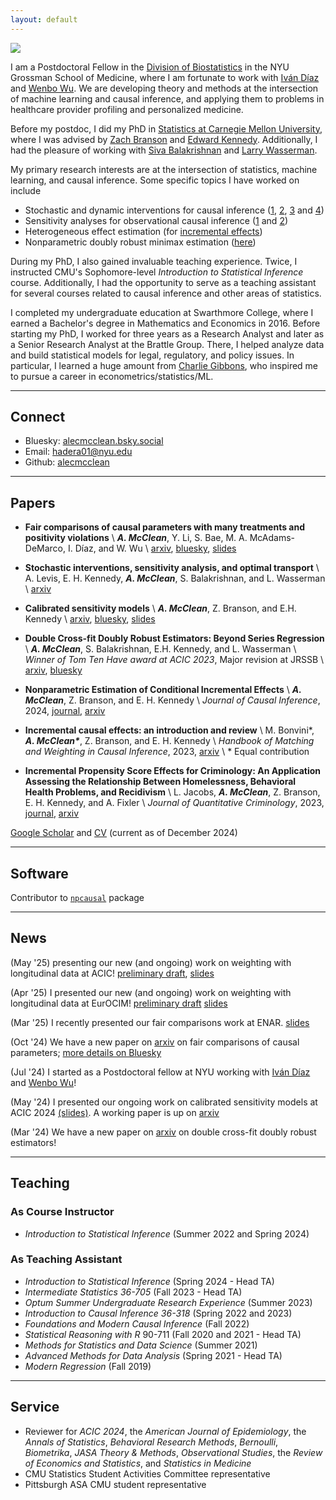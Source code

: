 ```yaml
---
layout: default
---
```


<img class="profile-picture" src="files/am_pp.png">

I am a Postdoctoral Fellow in the [Division of Biostatistics](https://med.nyu.edu/departments-institutes/population-health/divisions-sections-centers/biostatistics/) in the NYU Grossman School of Medicine, where I am fortunate to work with [Iván Díaz](https://www.idiaz.xyz/) and [Wenbo Wu](https://www.wenbowu.me/). We are developing theory and methods at the intersection of machine learning and causal inference, and applying them to problems in healthcare provider profiling and personalized medicine.

Before my postdoc, I did my PhD in [Statistics at Carnegie Mellon University](http://stat.cmu.edu/), where I was advised by [Zach Branson](https://sites.google.com/site/zjbranson/?pli=1) and [Edward Kennedy](https://www.ehkennedy.com/). Additionally, I had the pleasure of working with [Siva Balakrishnan](https://www.stat.cmu.edu/~siva/) and [Larry Wasserman](https://www.stat.cmu.edu/~larry/). 

My primary research interests are at the intersection of statistics, machine learning, and causal inference. Some specific topics I have worked on include 

* Stochastic and dynamic interventions for causal inference ([1](https://arxiv.org/abs/2410.13522), [2](https://www.arxiv.org/abs/2411.14285), [3](https://arxiv.org/abs/2110.10532) and [4](https://arxiv.org/abs/2212.03578))
* Sensitivity analyses for observational causal inference ([1](https://arxiv.org/abs/2405.08738) and [2](https://www.arxiv.org/abs/2411.14285)) 
* Heterogeneous effect estimation (for [incremental effects](https://arxiv.org/abs/2212.03578))
* Nonparametric doubly robust minimax estimation ([here](https://arxiv.org/abs/2403.15175))

During my PhD, I also gained invaluable teaching experience. Twice, I instructed CMU's Sophomore-level *Introduction to Statistical Inference* course. Additionally, I had the opportunity to serve as a teaching assistant for several courses related to causal inference and other areas of statistics. 

I completed my undergraduate education at Swarthmore College, where I earned a Bachelor's degree in Mathematics and Economics in 2016.  Before starting my PhD, I worked for three years as a Research Analyst and later as a Senior Research Analyst at the Brattle Group. There, I helped analyze data and build statistical models for legal, regulatory, and policy issues.  In particular, I learned a huge amount from [Charlie Gibbons](https://gibbons.bio/), who inspired me to pursue a career in econometrics/statistics/ML.

---
## Connect 

* Bluesky: [alecmcclean.bsky.social](https://bsky.app/profile/alecmcclean.bsky.social)
* Email: [hadera01@nyu.edu](mailto:hadera01@nyu.edu)
* Github: [alecmcclean](https://github.com/alecmcclean)

---
## Papers
- **Fair comparisons of causal parameters with many treatments and positivity violations** \\
	***A. McClean***, Y. Li, S. Bae, M. A. McAdams-DeMarco, I. Díaz, and W. Wu \\
	[arxiv](https://arxiv.org/abs/2410.13522), [bluesky](https://bsky.app/profile/alecmcclean.bsky.social/post/3ld7w5nsbjk2i), [slides](files/alec-mcclean-enar-presentation.pdf)

- **Stochastic interventions, sensitivity analysis, and optimal transport** \\
	A. Levis, E. H. Kennedy, ***A. McClean***, S. Balakrishnan, and L. Wasserman \\
	[arxiv](https://www.arxiv.org/abs/2411.14285) 

- **Calibrated sensitivity models** \\
	***A. McClean***, Z. Branson, and E.H. Kennedy \\
	[arxiv](https://arxiv.org/abs/2405.08738), [bluesky](https://bsky.app/profile/alecmcclean.bsky.social/post/3leefjb6ewc2v), [slides](files/CSM_slides_ACIC2024)

- **Double Cross-fit Doubly Robust Estimators: Beyond Series Regression** \\
	***A. McClean***, S. Balakrishnan, E.H. Kennedy, and L. Wasserman \\
	*Winner of Tom Ten Have award at ACIC 2023*, Major revision at JRSSB \\
	[arxiv](https://arxiv.org/abs/2403.15175), [bluesky](https://bsky.app/profile/alecmcclean.bsky.social/post/3leefihmly22v)

- **Nonparametric Estimation of Conditional Incremental Effects** \\
	***A. McClean***, Z. Branson, and E. H. Kennedy \\
	*Journal of Causal Inference*, 2024, [journal](https://www.degruyter.com/document/doi/10.1515/jci-2023-0024/html), [arxiv](https://arxiv.org/abs/2212.03578)

- **Incremental causal effects: an introduction and review** \\
	M. Bonvini\*, ***A. McClean\****, Z. Branson, and E. H. Kennedy \\
	*Handbook of Matching and Weighting in Causal Inference*, 2023, [arxiv](https://arxiv.org/abs/2110.10532) \\
	\* Equal contribution

- **Incremental Propensity Score Effects for Criminology: An Application Assessing the Relationship Between Homelessness, Behavioral Health Problems, and Recidivism** \\
	L. Jacobs, ***A. McClean***, Z. Branson, E. H. Kennedy, and A. Fixler \\
	*Journal of Quantitative Criminology*, 2023, [journal](https://link.springer.com/article/10.1007/s10940-024-09582-7), [arxiv](https://arxiv.org/abs/2305.14040)
	
[Google Scholar](https://scholar.google.com/citations?user=lsB4VsUAAAAJ&hl=en) and [CV](files/Alec_McClean_CV.pdf) (current as of December 2024)


--- 
## Software
Contributor to [`npcausal`](https://github.com/ehkennedy/npcausal) package

---
## News

(May '25)  presenting our new (and ongoing) work on weighting with longitudinal data at ACIC! [preliminary draft](files/long-weight-short.pdf), [slides](files/long-weight-short.pdf)

(Apr '25) I presented our new (and ongoing) work on weighting with longitudinal data at EurOCIM! [preliminary draft](files/long-weight-short.pdf) [slides](files/long-weight-short.pdf)

(Mar '25) I recently presented our fair comparisons work at ENAR. [slides](files/alec-mcclean-enar-presentation.pdf)

(Oct '24) We have a new paper on [arxiv](https://arxiv.org/abs/2410.13522) on fair comparisons of causal parameters; [more details on Bluesky](https://bsky.app/profile/alecmcclean.bsky.social/post/3ld7w5nsbjk2i)

(Jul '24) I started as a Postdoctoral fellow at NYU working with [Iván Díaz](https://www.idiaz.xyz/) and [Wenbo Wu](https://www.wenbowu.me/)!

(May '24) I presented our ongoing work on calibrated sensitivity models at ACIC 2024 [(slides)](files/CSM_slides_ACIC2024.pdf). A working paper is up on [arxiv](https://arxiv.org/abs/2405.08738)

(Mar '24) We have a new paper on [arxiv](https://arxiv.org/abs/2403.15175) on double cross-fit doubly robust estimators!  

--- 
## Teaching
### As Course Instructor
* *Introduction to Statistical Inference* (Summer 2022 and Spring 2024)

### As Teaching Assistant

* *Introduction to Statistical Inference* (Spring 2024 - Head TA)
* *Intermediate Statistics 36-705* (Fall 2023 - Head TA)
* *Optum Summer Undergraduate Research Experience* (Summer 2023)
* *Introduction to Causal Inference 36-318* (Spring 2022 and 2023)
* *Foundations and Modern Causal Inference* (Fall 2022)
* *Statistical Reasoning with R* 90-711 (Fall 2020 and 2021 - Head TA)
* *Methods for Statistics and Data Science* (Summer 2021)
* *Advanced Methods for Data Analysis* (Spring 2021 - Head TA)
* *Modern Regression* (Fall 2019)

--- 

## Service
* Reviewer for *ACIC 2024*, the *American Journal of Epidemiology*, the *Annals of Statistics*, *Behavioral Research Methods*, *Bernoulli*, *Biometrika*, *JASA Theory \& Methods*, *Observational Studies*, the *Review of Economics and Statistics*, and *Statistics in Medicine*
* CMU Statistics Student Activities Committee representative
* Pittsburgh ASA CMU student representative

<br/><br/>
